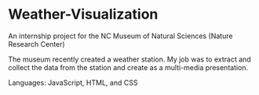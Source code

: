 # Weather-Visualization
An internship project for the NC Museum of Natural Sciences (Nature Research Center)

The museum recently created a weather station. My job was to extract and collect the data from the station 
and create as a multi-media presentation. 

Languages: JavaScript, HTML, and CSS
